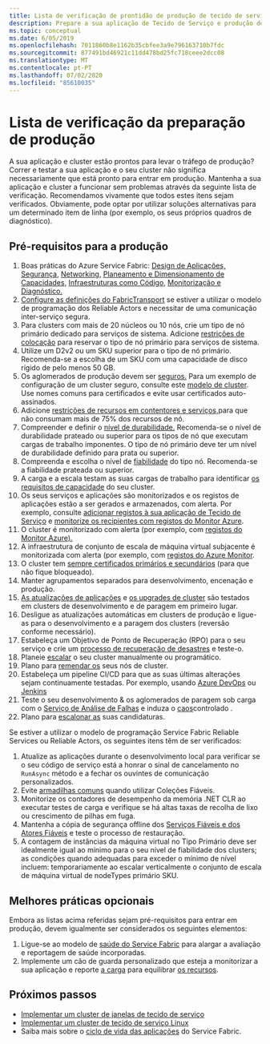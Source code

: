 ```yaml
---
title: Lista de verificação de prontidão de produção de tecido de serviço Azure
description: Prepare a sua aplicação de Tecido de Serviço e produção de clusters seguindo as melhores práticas.
ms.topic: conceptual
ms.date: 6/05/2019
ms.openlocfilehash: 7011860b8e1162b35cbfee3a9e796163710b7fdc
ms.sourcegitcommit: 877491bd46921c11dd478bd25fc718ceee2dcc08
ms.translationtype: MT
ms.contentlocale: pt-PT
ms.lasthandoff: 07/02/2020
ms.locfileid: "85610035"
---
```

# <a name="production-readiness-checklist"></a>Lista de verificação da preparação de produção

A sua aplicação e cluster estão prontos para levar o tráfego de produção? Correr e testar a sua aplicação e o seu cluster não significa necessariamente que está pronto para entrar em produção. Mantenha a sua aplicação e cluster a funcionar sem problemas através da seguinte lista de verificação. Recomendamos vivamente que todos estes itens sejam verificados. Obviamente, pode optar por utilizar soluções alternativas para um determinado item de linha (por exemplo, os seus próprios quadros de diagnóstico).


## <a name="prerequisites-for-production"></a>Pré-requisitos para a produção
1. Boas práticas do Azure Service Fabric: [Design de Aplicações,](./service-fabric-best-practices-applications.md) [Segurança,](./service-fabric-best-practices-security.md) [Networking,](./service-fabric-best-practices-networking.md) [Planeamento e Dimensionamento de Capacidades,](./service-fabric-best-practices-capacity-scaling.md) [Infraestruturas como Código,](./service-fabric-best-practices-infrastructure-as-code.md) [Monitorização e Diagnóstico.](./service-fabric-best-practices-monitoring.md) 
1. [Configure as definições do FabricTransport](./service-fabric-reliable-actors-fabrictransportsettings.md) se estiver a utilizar o modelo de programação dos Reliable Actors e necessitar de uma comunicação inter-serviço segura.
1. Para clusters com mais de 20 núcleos ou 10 nós, crie um tipo de nó primário dedicado para serviços de sistema. Adicione [restrições de colocação](service-fabric-cluster-resource-manager-advanced-placement-rules-placement-policies.md) para reservar o tipo de nó primário para serviços de sistema.
1. Utilize um D2v2 ou um SKU superior para o tipo de nó primário. Recomenda-se a escolha de um SKU com uma capacidade de disco rígido de pelo menos 50 GB.
1. Os aglomerados de produção devem ser [seguros.](service-fabric-cluster-security.md) Para um exemplo de configuração de um cluster seguro, consulte este [modelo de cluster](https://github.com/Azure-Samples/service-fabric-cluster-templates/tree/master/7-VM-Windows-3-NodeTypes-Secure-NSG). Use nomes comuns para certificados e evite usar certificados auto-assinados.
1. Adicione [restrições de recursos em contentores e serviços,](service-fabric-resource-governance.md)para que não consumam mais de 75% dos recursos de nó. 
1. Compreender e definir o [nível de durabilidade.](service-fabric-cluster-capacity.md#durability-characteristics-of-the-cluster) Recomenda-se o nível de durabilidade prateado ou superior para os tipos de nó que executam cargas de trabalho imponentes. O tipo de nó primário deve ter um nível de durabilidade definido para prata ou superior.
1. Compreenda e escolha o nível de [fiabilidade](service-fabric-cluster-capacity.md#reliability-characteristics-of-the-cluster) do tipo nó. Recomenda-se a fiabilidade prateada ou superior.
1. A carga e a escala testam as suas cargas de trabalho para identificar [os requisitos de capacidade](service-fabric-cluster-capacity.md) do seu cluster. 
1. Os seus serviços e aplicações são monitorizados e os registos de aplicações estão a ser gerados e armazenados, com alerta. Por exemplo, consulte [adicionar registos à sua aplicação de Tecido de Serviço](service-fabric-how-to-diagnostics-log.md) e [monitorize os recipientes com registos do Monitor Azure](service-fabric-diagnostics-oms-containers.md).
1. O cluster é monitorizado com alerta (por exemplo, com [registos do Monitor Azure).](service-fabric-diagnostics-event-analysis-oms.md) 
1. A infraestrutura de conjunto de escala de máquina virtual subjacente é monitorizada com alerta (por exemplo, com [registos do Azure Monitor](service-fabric-diagnostics-oms-agent.md).
1. O cluster tem [sempre certificados primários e secundários](service-fabric-cluster-security-update-certs-azure.md) (para que não fique bloqueado).
1. Manter agrupamentos separados para desenvolvimento, encenação e produção. 
1. [As atualizações de aplicações](service-fabric-application-upgrade.md) e [os upgrades de cluster](service-fabric-tutorial-upgrade-cluster.md) são testados em clusters de desenvolvimento e de paragem em primeiro lugar. 
1. Desligue as atualizações automáticas em clusters de produção e ligue-as para o desenvolvimento e a paragem dos clusters (reversão conforme necessário). 
1. Estabeleça um Objetivo de Ponto de Recuperação (RPO) para o seu serviço e crie um [processo de recuperação de desastres](service-fabric-disaster-recovery.md) e teste-o.
1. Planeie [escalar](service-fabric-cluster-scaling.md) o seu cluster manualmente ou programático.
1. Plano para [remendar os](service-fabric-patch-orchestration-application.md) seus nós de cluster. 
1. Estabeleça um pipeline CI/CD para que as suas últimas alterações sejam continuamente testadas. Por exemplo, usando [Azure DevOps](service-fabric-tutorial-deploy-app-with-cicd-vsts.md) ou [Jenkins](service-fabric-cicd-your-linux-applications-with-jenkins.md)
1. Teste o seu desenvolvimento & os aglomerados de paragem sob carga com o [Serviço de Análise de Falhas](service-fabric-testability-overview.md) e induza o [caos](service-fabric-controlled-chaos.md)controlado . 
1. Plano para [escalonar as](service-fabric-concepts-scalability.md) suas candidaturas. 


Se estiver a utilizar o modelo de programação Service Fabric Reliable Services ou Reliable Actors, os seguintes itens têm de ser verificados:
1. Atualize as aplicações durante o desenvolvimento local para verificar se o seu código de serviço está a honrar o sinal de cancelamento no `RunAsync` método e a fechar os ouvintes de comunicação personalizados.
1. Evite [armadilhas comuns](service-fabric-work-with-reliable-collections.md) quando utilizar Coleções Fiáveis.
1. Monitorize os contadores de desempenho da memória .NET CLR ao executar testes de carga e verifique se há altas taxas de recolha de lixo ou crescimento de pilhas em fuga.
1. Mantenha a cópia de segurança offline dos [Serviços Fiáveis e dos Atores Fiáveis](service-fabric-reliable-services-backup-restore.md) e teste o processo de restauração.
1. A contagem de instâncias da máquina virtual no Tipo Primário deve ser idealmente igual ao mínimo para o seu nível de fiabilidade dos clusters; as condições quando adequadas para exceder o mínimo de nível incluem: temporariamente ao escalar verticalmente o conjunto de escala de máquina virtual de nodeTypes primário SKU.

## <a name="optional-best-practices"></a>Melhores práticas opcionais

Embora as listas acima referidas sejam pré-requisitos para entrar em produção, devem igualmente ser considerados os seguintes elementos:
1. Ligue-se ao modelo de [saúde do Service Fabric](service-fabric-health-introduction.md) para alargar a avaliação e reportagem de saúde incorporadas.
1. Implemente um cão de guarda personalizado que esteja a monitorizar a sua aplicação e reporte [a carga](service-fabric-cluster-resource-manager-metrics.md) para equilibrar [os recursos](service-fabric-cluster-resource-manager-balancing.md). 


## <a name="next-steps"></a>Próximos passos
* [Implementar um cluster de janelas de tecido de serviço](service-fabric-tutorial-create-vnet-and-windows-cluster.md)
* [Implementar um cluster de tecido de serviço Linux](service-fabric-tutorial-create-vnet-and-linux-cluster.md)
* Saiba mais sobre o [ciclo de vida das aplicações](service-fabric-application-lifecycle.md) do Service Fabric.
